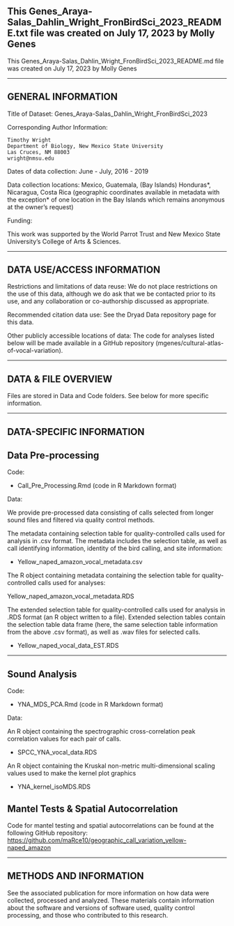 

This Genes_Araya-Salas_Dahlin_Wright_FronBirdSci_2023_README.txt file was created on July 17, 2023 by Molly Genes
---

This Genes_Araya-Salas_Dahlin_Wright_FronBirdSci_2023_README.md file was created on July 17, 2023 by Molly Genes

-------------------
GENERAL INFORMATION
-------------------

Title of Dataset: Genes_Araya-Salas_Dahlin_Wright_FronBirdSci_2023

Corresponding Author Information:

    Timothy Wright
    Department of Biology, New Mexico State University
    Las Cruces, NM 88003
    wright@nmsu.edu

Dates of data collection: June - July, 2016 - 2019

Data collection locations: Mexico, Guatemala, (Bay Islands) Honduras*, Nicaragua, Costa Rica (geographic coordinates available in metadata with the exception* of one location in the Bay Islands which remains anonymous at the owner’s request)

Funding:

This work was supported by the World Parrot Trust and New Mexico State University’s College of Arts & Sciences.


--------------------------
DATA USE/ACCESS INFORMATION
--------------------------

Restrictions and limitations of data reuse: We do not place restrictions on the use of this data, although we do ask that we be contacted prior to its use, and any collaboration or co-authorship discussed as appropriate. 

Recommended citation data use: See the Dryad Data repository page for this data.

Other publicly accessible locations of data: The code for analyses listed below will be made available in a GitHub repository (mgenes/cultural-atlas-of-vocal-variation).


--------------------
DATA & FILE OVERVIEW
--------------------

Files are stored in Data and Code folders. See below for more specific information.

--------------------------
DATA-SPECIFIC INFORMATION
--------------------------

Data Pre-processing
---------------------

Code:

- Call_Pre_Processing.Rmd (code in R Markdown format)

Data:

We provide pre-processed data consisting of calls selected from longer sound files and filtered via quality control methods.

The metadata containing selection table for quality-controlled calls used for analysis in .csv format. The metadata includes the selection table, as well as call identifying information, identity of the bird calling, and site information:

- Yellow_naped_amazon_vocal_metadata.csv

The R object containing metadata containing the selection table for quality-controlled calls used for analyses:

Yellow_naped_amazon_vocal_metadata.RDS

The extended selection table for quality-controlled calls used for analysis in .RDS format (an R object written to a file). Extended selection tables contain the selection table data frame (here, the same selection table information from the above .csv format), as well as .wav files for selected calls.

- Yellow_naped_vocal_data_EST.RDS


----------------
Sound Analysis
----------------

Code:

- YNA_MDS_PCA.Rmd (code in R Markdown format)

Data:

An R object containing the spectrographic cross-correlation peak correlation values for each pair of calls.

- SPCC_YNA_vocal_data.RDS

An R object containing the Kruskal non-metric multi-dimensional scaling values used to make the kernel plot graphics

- YNA_kernel_isoMDS.RDS


Mantel Tests & Spatial Autocorrelation
----------------------------------------

Code for mantel testing and spatial autocorrelations can be found at the following GitHub repository:
https://github.com/maRce10/geographic_call_variation_yellow-naped_amazon


--------------------------
METHODS AND INFORMATION
--------------------------

See the associated publication for more information on how data were collected, processed and analyzed. These materials contain information about the software and versions of software used, quality control processing, and those who contributed to this research.
